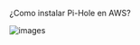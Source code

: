 ¿Como instalar Pi-Hole en AWS?




![images](https://github.com/amRamLeo/Pi-Hole-AWS/assets/87347460/01fa6087-32e1-4586-9869-47ea152cb5c6)
